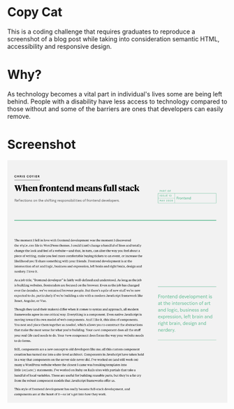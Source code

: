 # Copy Cat
This is a coding challenge that requires graduates to reproduce a screenshot of
a blog post while taking into consideration semantic HTML, accessibility and
responsive design.

# Why?
As technology becomes a vital part in individual's lives some are being left
behind. People with a disability have less access to technology compared to those without
and some of the barriers are ones that developers can easily remove.

# Screenshot
![screenshot](when-frontend-means-fullstack.png)
